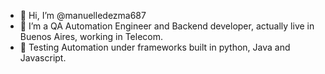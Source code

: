 - 👋 Hi, I’m @manuelledezma687
- 👀 I’m a QA Automation Engineer and Backend developer, actually live in Buenos Aires, working in Telecom.
- 🌱 Testing Automation under frameworks built in python, Java and Javascript.


<!---
manuelledezma687/manuelledezma687 is a ✨ special ✨ repository because its `README.md` (this file) appears on your GitHub profile.
You can click the Preview link to take a look at your changes.
--->
